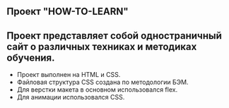 ## Проект "HOW-TO-LEARN"
Проект представляет собой одностраничный сайт о различных техниках и методиках обучения.
------
* Проект выполнен на HTML и CSS. 
* Файловая структура CSS создана по методологии БЭМ. 
* Для верстки макета в основном использовался flex. 
* Для анимации использовался CSS.